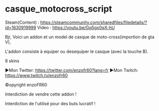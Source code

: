 # casque_motocross_script
Steam(Content) : https://steamcommunity.com/sharedfiles/filedetails/?id=1630919999
Video : https://youtu.be/Gq5gx0qX-hU

Bjr, Voici un addon et un model de casque de moto-cross(importion de gta V),

L'addon consiste à equiper ou desequiper le casque (avec la touche B).

8 skins

►Mon Twitter: https://twitter.com/enzofr60?lang=fr
►Mon Twitch: https://www.twitch.tv/enzofr60

©opyright enzoFR60 

Interdiction de vendre cette addon !

Interdiction de l'utilisé pour des buts lucratif !
